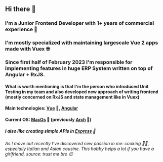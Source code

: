 ## Hi there 👋

### I'm a Junior Frontend Developer with 1+ years of commercial experience 🤯

### I'm mostly specialized with maintaining largescale Vue 2 apps made with Vuex 🤓

### Since first half of February 2023 I'm responsible for implementing features in huge ERP System written on top of Angular + RxJS.
#### What is worth mentioning is that I'm the person who introduced Unit Testing in my team and also developed new approach of writing frontend (mostly concerned on RxJS and state management like in Vuex)

#### Main technologies: [Vue] 🖖, [Angular]
#### Current OS: [MacOs] 🍎 (previously [Arch] 🐧)

##### I also like creating simple APIs in [Express] 🤫

###### As I move out recently I've discovered new passion in me: cooking 👨‍🍳, especially Italian and Asian cousine. This hobby helps a lot if you have a girlfriend, source: trust me bro 😉


[Vue]: https://vuejs.org/
[Arch]: https://archlinux.org/
[MacOs]: https://www.youtube.com/watch?v=dQw4w9WgXcQ
[Express]: https://https://expressjs.com/
[Angular]: https://angular.io
